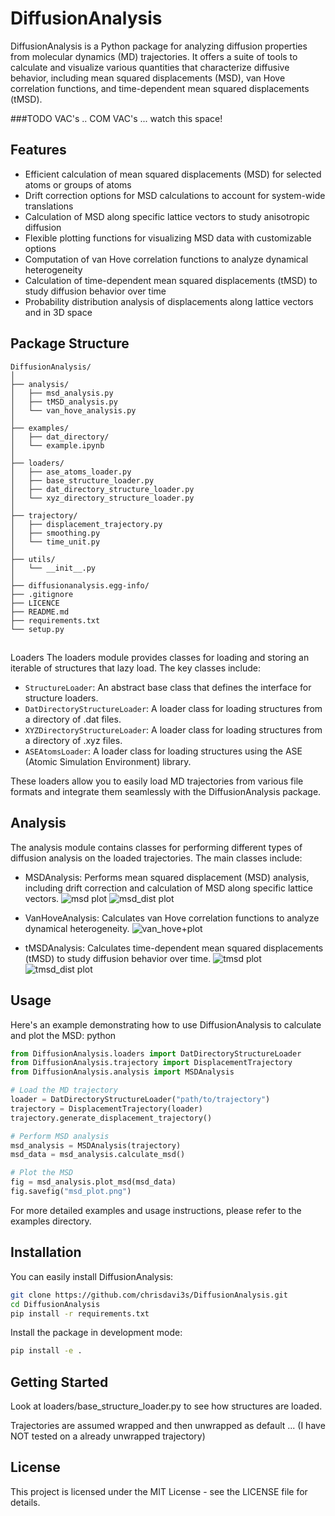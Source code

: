 # DiffusionAnalysis

DiffusionAnalysis is a Python package for analyzing diffusion properties from molecular dynamics (MD) trajectories. It offers a suite of tools to calculate and visualize various quantities that characterize diffusive behavior, including mean squared displacements (MSD), van Hove correlation functions, and time-dependent mean squared displacements (tMSD).

###TODO
VAC's .. COM VAC's ... watch this space!

## Features
- Efficient calculation of mean squared displacements (MSD) for selected atoms or groups of atoms
- Drift correction options for MSD calculations to account for system-wide translations
- Calculation of MSD along specific lattice vectors to study anisotropic diffusion
- Flexible plotting functions for visualizing MSD data with customizable options
- Computation of van Hove correlation functions to analyze dynamical heterogeneity
- Calculation of time-dependent mean squared displacements (tMSD) to study diffusion behavior over time
- Probability distribution analysis of displacements along lattice vectors and in 3D space

## Package Structure

```
DiffusionAnalysis/
│
├── analysis/
│   ├── msd_analysis.py
│   ├── tMSD_analysis.py
│   └── van_hove_analysis.py
│
├── examples/
│   ├── dat_directory/
│   └── example.ipynb
│
├── loaders/
│   ├── ase_atoms_loader.py
│   ├── base_structure_loader.py
│   ├── dat_directory_structure_loader.py
│   └── xyz_directory_structure_loader.py
│
├── trajectory/
│   ├── displacement_trajectory.py
│   ├── smoothing.py
│   └── time_unit.py
│
├── utils/
│   └── __init__.py
│
├── diffusionanalysis.egg-info/
├── .gitignore
├── LICENCE
├── README.md
├── requirements.txt
└── setup.py
```

## 
Loaders
The loaders module provides classes for loading and storing an iterable of structures that lazy load. The key classes include:

- ```StructureLoader```: An abstract base class that defines the interface for structure loaders.
- ```DatDirectoryStructureLoader```: A loader class for loading structures from a directory of .dat files.
- ```XYZDirectoryStructureLoader```: A loader class for loading structures from a directory of .xyz files.
- ```ASEAtomsLoader```: A loader class for loading structures using the ASE (Atomic Simulation Environment) library.

These loaders allow you to easily load MD trajectories from various file formats and integrate them seamlessly with the DiffusionAnalysis package.

## Analysis
The analysis module contains classes for performing different types of diffusion analysis on the loaded trajectories. The main classes include:
- MSDAnalysis: Performs mean squared displacement (MSD) analysis, including drift correction and calculation of MSD along specific lattice vectors.
![msd plot](images/msd.png)
![msd_dist plot](images/msd_dist.png)

- VanHoveAnalysis: Calculates van Hove correlation functions to analyze dynamical heterogeneity.
![van_hove+plot](images/van_hove_self.png)

- tMSDAnalysis: Calculates time-dependent mean squared displacements (tMSD) to study diffusion behavior over time.
![tmsd plot](images/time_average_msd.png)
![tmsd_dist plot](images/tmsd_exponent.png)

## Usage
Here's an example demonstrating how to use DiffusionAnalysis to calculate and plot the MSD:
python

```python
from DiffusionAnalysis.loaders import DatDirectoryStructureLoader
from DiffusionAnalysis.trajectory import DisplacementTrajectory
from DiffusionAnalysis.analysis import MSDAnalysis

# Load the MD trajectory
loader = DatDirectoryStructureLoader("path/to/trajectory")
trajectory = DisplacementTrajectory(loader)
trajectory.generate_displacement_trajectory()

# Perform MSD analysis
msd_analysis = MSDAnalysis(trajectory)
msd_data = msd_analysis.calculate_msd()

# Plot the MSD
fig = msd_analysis.plot_msd(msd_data)
fig.savefig("msd_plot.png")
```
For more detailed examples and usage instructions, please refer to the examples directory.

## Installation
You can easily install DiffusionAnalysis:

```bash
git clone https://github.com/chrisdavi3s/DiffusionAnalysis.git
cd DiffusionAnalysis
pip install -r requirements.txt
```
Install the package in development mode:

```bash
pip install -e .
```
## Getting Started

Look at loaders/base_structure_loader.py to see how structures are loaded. 

Trajectories are assumed wrapped and then unwrapped as default ... (I have NOT tested on a already unwrapped trajectory)

## License
This project is licensed under the MIT License - see the LICENSE file for details.
